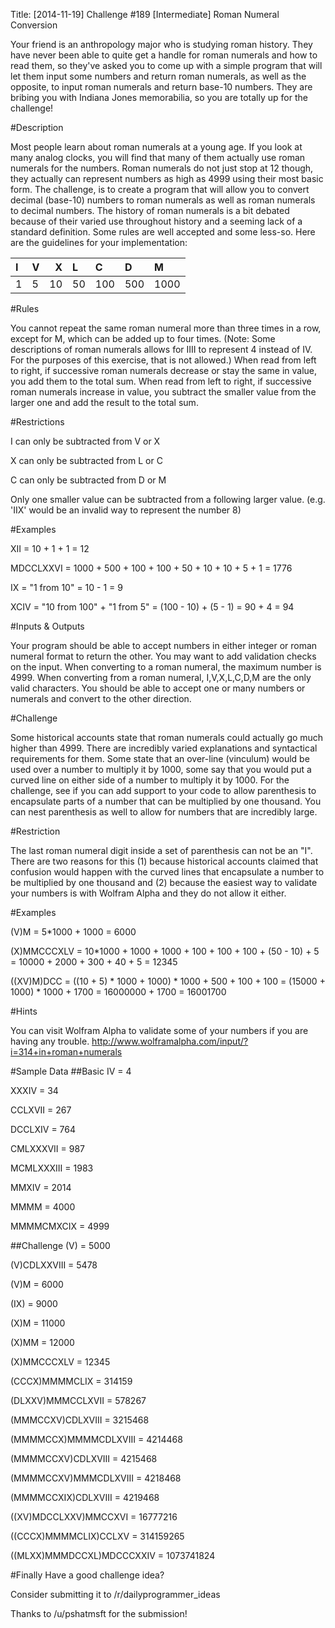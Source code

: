 Title: [2014-11-19] Challenge #189 [Intermediate] Roman Numeral Conversion

Your friend is an anthropology major who is studying roman history. They have never been able to quite get a handle for roman numerals and how to read them, so they've asked you to come up with a simple program that will let them input some numbers and return roman numerals, as well as the opposite, to input roman numerals and return base-10 numbers. They are bribing you with Indiana Jones memorabilia, so you are totally up for the challenge!

#Description


Most people learn about roman numerals at a young age. If you look at many analog clocks, you will find that many of them actually use roman numerals for the numbers. Roman numerals do not just stop at 12 though, they actually can represent numbers as high as 4999 using their most basic form.
The challenge, is to create a program that will allow you to convert decimal (base-10) numbers to roman numerals as well as roman numerals to decimal numbers. The history of roman numerals is a bit debated because of their varied use throughout history and a seeming lack of a standard definition. Some rules are well accepted and some less-so. Here are the guidelines for your implementation:



| I   | V   | X    | L   | C      | D     | M |
|:---|:---|----:|:---|:------|:----|:---|
| 1 | 5     | 10  | 50  | 100  |500   |1000    
   


#Rules

You cannot repeat the same roman numeral more than three times in a row, except for M, which can be added up to four times. (Note: Some descriptions of roman numerals allows for IIII to represent 4 instead of IV. For the purposes of this exercise, that is not allowed.)
When read from left to right, if successive roman numerals decrease or stay the same in value, you add them to the total sum.
When read from left to right, if successive roman numerals increase in value, you subtract the smaller value from the larger one and add the result to the total sum.

#Restrictions

I can only be subtracted from V or X

X can only be subtracted from L or C

C can only be subtracted from D or M

Only one smaller value can be subtracted from a following larger value. (e.g. 'IIX' would be an invalid way to represent the number 8)

#Examples

XII = 10 + 1 + 1 = 12

MDCCLXXVI = 1000 + 500 + 100 + 100 + 50 + 10 + 10 + 5 + 1 = 1776

IX = "1 from 10" = 10 - 1 = 9

XCIV = "10 from 100" + "1 from 5" = (100 - 10) + (5 - 1) = 90 + 4 = 94

#Inputs & Outputs

Your program should be able to accept numbers in either integer or roman numeral format to return the other. You may want to add validation checks on the input.
When converting to a roman numeral, the maximum number is 4999.
When converting from a roman numeral, I,V,X,L,C,D,M are the only valid characters.
You should be able to accept one or many numbers or numerals and convert to the other direction.

#Challenge

Some historical accounts state that roman numerals could actually go much higher than 4999. There are incredibly varied explanations and syntactical requirements for them. Some state that an over-line (vinculum) would be used over a number to multiply it by 1000, some say that you would put a curved line on either side of a number to multiply it by 1000.
For the challenge, see if you can add support to your code to allow parenthesis to encapsulate parts of a number that can be multiplied by one thousand. You can nest parenthesis as well to allow for numbers that are incredibly large.

#Restriction

The last roman numeral digit inside a set of parenthesis can not be an "I". There are two reasons for this (1) because historical accounts claimed that confusion would happen with the curved lines that encapsulate a number to be multiplied by one thousand and (2) because the easiest way to validate your numbers is with Wolfram Alpha and they do not allow it either.

#Examples

(V)M = 5*1000 + 1000 = 6000

(X)MMCCCXLV = 10*1000 + 1000 + 1000 + 100 + 100 + 100 + (50 - 10) + 5 = 10000 + 2000 + 300 + 40 + 5 = 12345

((XV)M)DCC = ((10 + 5) * 1000 + 1000) * 1000 + 500 + 100 + 100 = (15000 + 1000) * 1000 + 1700 = 16000000 + 1700 = 16001700

#Hints

You can visit Wolfram Alpha to validate some of your numbers if you are having any trouble.
http://www.wolframalpha.com/input/?i=314+in+roman+numerals

#Sample Data
##Basic
IV = 4


XXXIV = 34


CCLXVII = 267


DCCLXIV = 764


CMLXXXVII = 987


MCMLXXXIII = 1983


MMXIV = 2014


MMMM = 4000


MMMMCMXCIX = 4999


##Challenge
(V) = 5000


(V)CDLXXVIII = 5478


(V)M = 6000


(IX) = 9000


(X)M = 11000


(X)MM = 12000


(X)MMCCCXLV = 12345


(CCCX)MMMMCLIX = 314159


(DLXXV)MMMCCLXVII = 578267


(MMMCCXV)CDLXVIII = 3215468


(MMMMCCX)MMMMCDLXVIII = 4214468


(MMMMCCXV)CDLXVIII = 4215468


(MMMMCCXV)MMMCDLXVIII = 4218468


(MMMMCCXIX)CDLXVIII = 4219468


((XV)MDCCLXXV)MMCCXVI = 16777216


((CCCX)MMMMCLIX)CCLXV = 314159265


((MLXX)MMMDCCXL)MDCCCXXIV = 1073741824

#Finally
Have a good challenge idea?


Consider submitting it to /r/dailyprogrammer_ideas

Thanks to /u/pshatmsft for the submission!